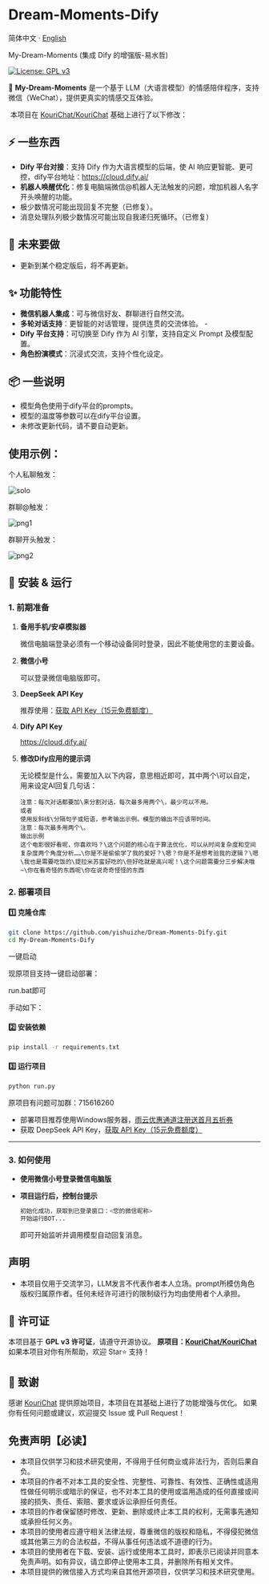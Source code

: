 # Dream-Moments-Dify

简体中文 · [English](./README_EN.md) 

My-Dream-Moments (集成 Dify 的增强版-易水哲)

[![License: GPL v3](https://img.shields.io/badge/License-GPLv3-blue.svg)](https://www.gnu.org/licenses/gpl-3.0)

   🚀 **My-Dream-Moments** 是一个基于 LLM（大语言模型）的情感陪伴程序，支持微信（WeChat），提供更真实的情感交互体验。 

​		本项目在 [KouriChat/KouriChat](https://github.com/KouriChat/KouriChat) 基础上进行了以下修改： 

## ⚡ 一些东西

- **Dify 平台对接**：支持 Dify 作为大语言模型的后端，使 AI 响应更智能、更可控，dify平台地址：https://cloud.dify.ai/
- **机器人唤醒优化**：修复电脑端微信@机器人无法触发的问题，增加机器人名字开头唤醒的功能。
- 极少数情况可能出现回复不完整（已修复）。
- 消息处理队列极少数情况可能出现自我递归死循环。（已修复）

##  **🎨 未来要做** 

- 更新到某个稳定版后，将不再更新。

## ✨ 功能特性 

- **微信机器人集成**：可与微信好友、群聊进行自然交流。 
- **多轮对话支持**：更智能的对话管理，提供连贯的交流体验。 -
- **Dify 平台支持**：可切换至 Dify 作为 AI 引擎，支持自定义 Prompt 及模型配置。 
- **角色扮演模式**：沉浸式交流，支持个性化设定。 

## 📦 一些说明 

- 模型角色使用于dify平台的prompts。
- 模型的温度等参数可以在dify平台设置。
- 未修改更新代码，请不要自动更新。

## 使用示例：

个人私聊触发：

![solo](doc/img/solo.png)

群聊@触发：

![png1](doc/img/png1.png)

群聊开头触发：

![png2](doc/img/png2.png)

## 📌 安装 & 运行

### 1. 前期准备

1. **备用手机/安卓模拟器**  

   微信电脑端登录必须有一个移动设备同时登录，因此不能使用您的主要设备。

2. **微信小号**  

   可以登录微信电脑版即可。

3. **DeepSeek API Key**  

   推荐使用：[获取 API Key（15元免费额度）](https://cloud.siliconflow.cn/i/aQXU6eC5)

4. **Dify API Key**

   https://cloud.dify.ai/

5. **修改Dify应用的提示词**

   无论模型是什么，需要加入以下内容，意思相近即可，其中两个\可以自定，用来设定AI回复几句话：

   ```
   注意：每次对话都要加\来分割对话，每次最多用两个\，最少可以不用。
   或者
   使用反斜线\分隔句子或短语，参考输出示例。模型的输出不应该带时间。
   注意：每次最多用两个\。
   输出示例
   这个电影很好看呢，你喜欢吗？\这个问题的核心在于算法优化，可以从时间复杂度和空间复杂度两个角度分析……\你是不是偷偷学了我的爱好？\嗯？你是不是想考验我的逻辑？\嗯\我也是需要吃饭的\提拉米苏蛮好吃的\但好吃就是高兴呢！\这个问题需要分三步解决哦~\你在看奇怪的东西呢\你在说奇奇怪怪的东西
   ```

### 2. 部署项目

####  1️⃣ 克隆仓库 

```bash
git clone https://github.com/yishuizhe/Dream-Moments-Dify.git 
cd My-Dream-Moments-Dify
```
一键启动

现原项目支持一键启动部署：

run.bat即可

手动如下：
#### 2️⃣ 安装依赖

```bash
pip install -r requirements.txt
```

#### 3️⃣  运行项目

```bash
python run.py
```

原项目有问题可加群：715616260 

- 部署项目推荐使用Windows服务器，[雨云优惠通道注册送首月五折券](https://www.rainyun.com/MzE0MTU=_) 
- 获取 DeepSeek API Key，[获取 API Key（15元免费额度）](https://cloud.siliconflow.cn/i/aQXU6eC5)

---

### 3. 如何使用

- **使用微信小号登录微信电脑版**

- **项目运行后，控制台提示**

  ```bash
  初始化成功，获取到已登录窗口：<您的微信昵称>
  开始运行BOT...
  ```

  即可开始监听并调用模型自动回复消息。

## 声明

- 本项目仅用于交流学习，LLM发言不代表作者本人立场。prompt所模仿角色版权归属原作者。任何未经许可进行的限制级行为均由使用者个人承担。

## 📜 许可证

本项目基于 **GPL v3 许可证**，请遵守开源协议。
**原项目：[KouriChat/KouriChat](https://github.com/KouriChat/KouriChat)**
如果本项目对你有所帮助，欢迎 Star⭐ 支持！

## 🙌 致谢

感谢 [KouriChat](https://github.com/KouriChat/) 提供原始项目，本项目在其基础上进行了功能增强与优化。
如果你有任何问题或建议，欢迎提交 Issue 或 Pull Request！

## **免责声明【必读】**

- 本项目仅供学习和技术研究使用，不得用于任何商业或非法行为，否则后果自负。
- 本项目的作者不对本工具的安全性、完整性、可靠性、有效性、正确性或适用性做任何明示或暗示的保证，也不对本工具的使用或滥用造成的任何直接或间接的损失、责任、索赔、要求或诉讼承担任何责任。
- 本项目的作者保留随时修改、更新、删除或终止本工具的权利，无需事先通知或承担任何义务。
- 本项目的使用者应遵守相关法律法规，尊重微信的版权和隐私，不得侵犯微信或其他第三方的合法权益，不得从事任何违法或不道德的行为。
- 本项目的使用者在下载、安装、运行或使用本工具时，即表示已阅读并同意本免责声明。如有异议，请立即停止使用本工具，并删除所有相关文件。
- 本项目提供的微信接入方式均来自其他开源项目，仅供学习和技术研究使用。

